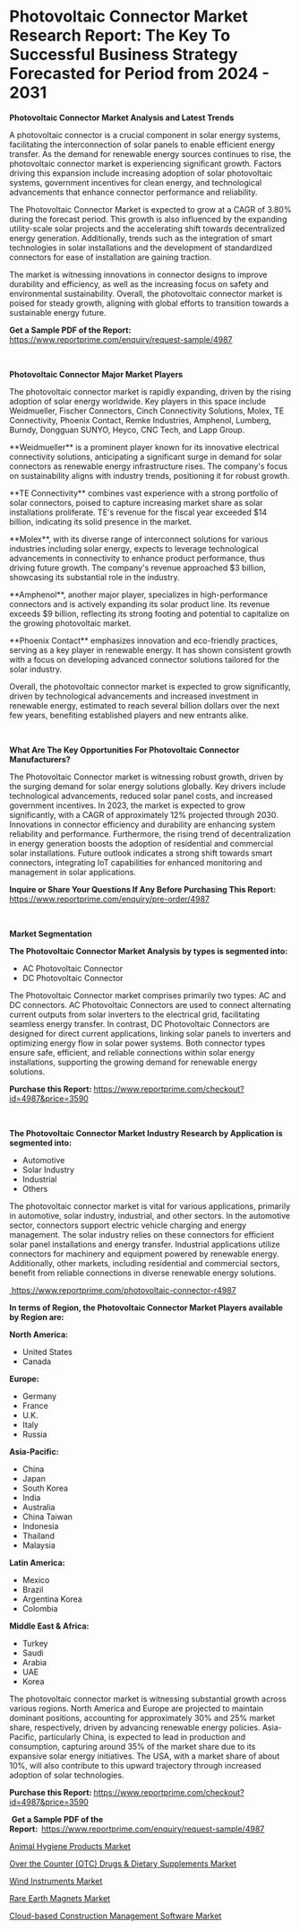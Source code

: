 <p><h1>Photovoltaic Connector Market Research Report: The Key To Successful Business Strategy Forecasted for Period from 2024 - 2031</h1></p><p><strong>Photovoltaic Connector Market Analysis and Latest Trends</strong></p>
<p><p>A photovoltaic connector is a crucial component in solar energy systems, facilitating the interconnection of solar panels to enable efficient energy transfer. As the demand for renewable energy sources continues to rise, the photovoltaic connector market is experiencing significant growth. Factors driving this expansion include increasing adoption of solar photovoltaic systems, government incentives for clean energy, and technological advancements that enhance connector performance and reliability.</p><p>The Photovoltaic Connector Market is expected to grow at a CAGR of 3.80% during the forecast period. This growth is also influenced by the expanding utility-scale solar projects and the accelerating shift towards decentralized energy generation. Additionally, trends such as the integration of smart technologies in solar installations and the development of standardized connectors for ease of installation are gaining traction. </p><p>The market is witnessing innovations in connector designs to improve durability and efficiency, as well as the increasing focus on safety and environmental sustainability. Overall, the photovoltaic connector market is poised for steady growth, aligning with global efforts to transition towards a sustainable energy future.</p></p>
<p><strong>Get a Sample PDF of the Report:&nbsp;</strong> <a href="https://www.reportprime.com/enquiry/request-sample/4987?utm_campaign=1720&utm_medium=2&utm_source=Github&utm_content=ia&utm_term=27112024&utm_id=photovoltaic-connector">https://www.reportprime.com/enquiry/request-sample/4987</a></p>
<p>&nbsp;</p>
<p><strong>Photovoltaic Connector Major Market Players</strong></p>
<p><p>The photovoltaic connector market is rapidly expanding, driven by the rising adoption of solar energy worldwide. Key players in this space include Weidmueller, Fischer Connectors, Cinch Connectivity Solutions, Molex, TE Connectivity, Phoenix Contact, Remke Industries, Amphenol, Lumberg, Burndy, Dongguan SUNYO, Heyco, CNC Tech, and Lapp Group.</p><p>**Weidmueller** is a prominent player known for its innovative electrical connectivity solutions, anticipating a significant surge in demand for solar connectors as renewable energy infrastructure rises. The company's focus on sustainability aligns with industry trends, positioning it for robust growth.</p><p>**TE Connectivity** combines vast experience with a strong portfolio of solar connectors, poised to capture increasing market share as solar installations proliferate. TE's revenue for the fiscal year exceeded $14 billion, indicating its solid presence in the market.</p><p>**Molex**, with its diverse range of interconnect solutions for various industries including solar energy, expects to leverage technological advancements in connectivity to enhance product performance, thus driving future growth. The company's revenue approached $3 billion, showcasing its substantial role in the industry.</p><p>**Amphenol**, another major player, specializes in high-performance connectors and is actively expanding its solar product line. Its revenue exceeds $9 billion, reflecting its strong footing and potential to capitalize on the growing photovoltaic market.</p><p>**Phoenix Contact** emphasizes innovation and eco-friendly practices, serving as a key player in renewable energy. It has shown consistent growth with a focus on developing advanced connector solutions tailored for the solar industry.</p><p>Overall, the photovoltaic connector market is expected to grow significantly, driven by technological advancements and increased investment in renewable energy, estimated to reach several billion dollars over the next few years, benefiting established players and new entrants alike.</p></p>
<p>&nbsp;</p>
<p><strong>What Are The Key Opportunities For Photovoltaic Connector Manufacturers?</strong></p>
<p><p>The Photovoltaic Connector market is witnessing robust growth, driven by the surging demand for solar energy solutions globally. Key drivers include technological advancements, reduced solar panel costs, and increased government incentives. In 2023, the market is expected to grow significantly, with a CAGR of approximately 12% projected through 2030. Innovations in connector efficiency and durability are enhancing system reliability and performance. Furthermore, the rising trend of decentralization in energy generation boosts the adoption of residential and commercial solar installations. Future outlook indicates a strong shift towards smart connectors, integrating IoT capabilities for enhanced monitoring and management in solar applications.</p></p>
<p><strong>Inquire or Share Your Questions If Any Before Purchasing This Report:</strong> <a href="https://www.reportprime.com/enquiry/pre-order/4987?utm_campaign=1720&utm_medium=2&utm_source=Github&utm_content=ia&utm_term=27112024&utm_id=photovoltaic-connector">https://www.reportprime.com/enquiry/pre-order/4987</a></p>
<p>&nbsp;</p>
<p><strong>Market Segmentation</strong></p>
<p><strong>The Photovoltaic Connector Market Analysis by types is segmented into:</strong></p>
<p><ul><li>AC Photovoltaic Connector</li><li>DC Photovoltaic Connector</li></ul></p>
<p><p>The Photovoltaic Connector market comprises primarily two types: AC and DC connectors. AC Photovoltaic Connectors are used to connect alternating current outputs from solar inverters to the electrical grid, facilitating seamless energy transfer. In contrast, DC Photovoltaic Connectors are designed for direct current applications, linking solar panels to inverters and optimizing energy flow in solar power systems. Both connector types ensure safe, efficient, and reliable connections within solar energy installations, supporting the growing demand for renewable energy solutions.</p></p>
<p><strong>Purchase this Report:&nbsp;</strong><a href="https://www.reportprime.com/checkout?id=4987&price=3590&utm_campaign=1720&utm_medium=2&utm_source=Github&utm_content=ia&utm_term=27112024&utm_id=photovoltaic-connector">https://www.reportprime.com/checkout?id=4987&price=3590</a></p>
<p>&nbsp;</p>
<p><strong>The Photovoltaic Connector Market Industry Research by Application is segmented into:</strong></p>
<p><ul><li>Automotive</li><li>Solar Industry</li><li>Industrial</li><li>Others</li></ul></p>
<p><p>The photovoltaic connector market is vital for various applications, primarily in automotive, solar industry, industrial, and other sectors. In the automotive sector, connectors support electric vehicle charging and energy management. The solar industry relies on these connectors for efficient solar panel installations and energy transfer. Industrial applications utilize connectors for machinery and equipment powered by renewable energy. Additionally, other markets, including residential and commercial sectors, benefit from reliable connections in diverse renewable energy solutions.</p></p>
<p><a href="https://www.reportprime.com/photovoltaic-connector-r4987?utm_campaign=1720&utm_medium=2&utm_source=Github&utm_content=ia&utm_term=27112024&utm_id=photovoltaic-connector">&nbsp;https://www.reportprime.com/photovoltaic-connector-r4987</a></p>
<p><strong>In terms of Region, the Photovoltaic Connector Market Players available by Region are:</strong></p>
<p>
    <p> <strong> North America: </strong>
        <ul>
            <li>United States</li>
            <li>Canada</li>
        </ul>
        </p> 
    <p> <strong> Europe: </strong>
        <ul>
            <li>Germany</li>
            <li>France</li>
            <li>U.K.</li>
            <li>Italy</li>
            <li>Russia</li>
        </ul>
        </p> 
    <p> <strong> Asia-Pacific: </strong>
        <ul>
            <li>China</li>
            <li>Japan</li>
            <li>South Korea</li>
            <li>India</li>
            <li>Australia</li>
            <li>China Taiwan</li>
            <li>Indonesia</li>
            <li>Thailand</li>
            <li>Malaysia</li>
        </ul>
        </p> 
    <p> <strong> Latin America: </strong>
        <ul>
            <li>Mexico</li>
            <li>Brazil</li>
            <li>Argentina Korea</li>
            <li>Colombia</li>
        </ul>
        </p> 
    <p> <strong> Middle East & Africa: </strong>
        <ul>
            <li>Turkey</li>
            <li>Saudi</li>
            <li>Arabia</li>
            <li>UAE</li>
            <li>Korea</li>
        </ul>
    </p>
    </p>
<p><p>The photovoltaic connector market is witnessing substantial growth across various regions. North America and Europe are projected to maintain dominant positions, accounting for approximately 30% and 25% market share, respectively, driven by advancing renewable energy policies. Asia-Pacific, particularly China, is expected to lead in production and consumption, capturing around 35% of the market share due to its expansive solar energy initiatives. The USA, with a market share of about 10%, will also contribute to this upward trajectory through increased adoption of solar technologies.</p></p>
<p><strong>Purchase this Report: </strong><a href="https://www.reportprime.com/checkout?id=4987&price=3590&utm_campaign=1720&utm_medium=2&utm_source=Github&utm_content=ia&utm_term=27112024&utm_id=photovoltaic-connector">https://www.reportprime.com/checkout?id=4987&price=3590</a></p>
<p>&nbsp;<strong>Get a Sample PDF of the Report:&nbsp;&nbsp;</strong><a href="https://www.reportprime.com/enquiry/request-sample/4987?utm_campaign=1720&utm_medium=2&utm_source=Github&utm_content=ia&utm_term=27112024&utm_id=photovoltaic-connector">https://www.reportprime.com/enquiry/request-sample/4987</a></p>
<p><strong></strong></p>
<p><p><a href="https://www.linkedin.com/pulse/global-animal-hygiene-products-market-trends-analysis-future-rszaf?utm_campaign=1720&utm_medium=2&utm_source=Github&utm_content=ia&utm_term=27112024&utm_id=photovoltaic-connector">Animal Hygiene Products Market</a></p><p><a href="https://issuu.com/reportprime-2/docs/over-the-counter-otc-drugs-dietary-_6a34b313f28b15?utm_campaign=1720&utm_medium=2&utm_source=Github&utm_content=ia&utm_term=27112024&utm_id=photovoltaic-connector">Over the Counter (OTC) Drugs & Dietary Supplements Market</a></p><p><a href="https://www.linkedin.com/pulse/anticipated-cagr-97-wind-instruments-market-analysis-report-wsnoe?utm_campaign=1720&utm_medium=2&utm_source=Github&utm_content=ia&utm_term=27112024&utm_id=photovoltaic-connector">Wind Instruments Market</a></p><p><a href="https://www.linkedin.com/pulse/current-state-rare-earth-magnets-market-size-trends-projected-ru3ge?utm_campaign=1720&utm_medium=2&utm_source=Github&utm_content=ia&utm_term=27112024&utm_id=photovoltaic-connector">Rare Earth Magnets Market</a></p><p><a href="https://issuu.com/reportprime-2/docs/cloud-based-construction-management_d503b8c6b31cf8?utm_campaign=1720&utm_medium=2&utm_source=Github&utm_content=ia&utm_term=27112024&utm_id=photovoltaic-connector">Cloud-based Construction Management Software Market</a></p></p>